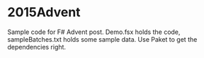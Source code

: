 # 2015Advent
Sample code for F# Advent post. Demo.fsx holds the code, sampleBatches.txt holds some sample data. Use Paket to get the dependencies right.
